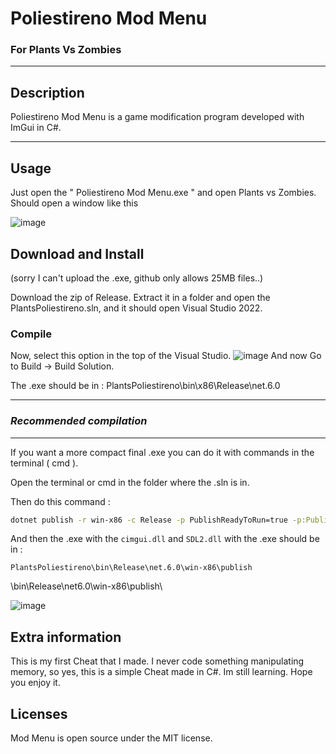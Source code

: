 # Poliestireno Mod Menu
### For Plants Vs Zombies
- - -
## Description

Poliestireno Mod Menu is a game modification program developed with ImGui in C#.
- - -

## Usage
Just open the " Poliestireno Mod Menu.exe " and open Plants vs Zombies.
Should open a window like this

![image](https://github.com/Benderdll/Plants-Vs-Zombies-Mod-Menu/assets/151942083/aa60c4b3-c1d7-49c4-81b7-3ce8a737c246)


## Download and Install

(sorry I can't upload the .exe, github only allows 25MB files..)

Download the zip of Release. Extract it in a folder and open the PlantsPoliestireno.sln, and it should open Visual Studio 2022.

### Compile
Now, select this option in the top of the Visual Studio.
![image](https://github.com/Benderdll/Plants-Vs-Zombies-Mod-Menu/assets/151942083/d0e9b74b-2a02-4f92-96ea-a66fc3d64daf)
And now Go to Build -> Build Solution.

The .exe should be in : PlantsPoliestireno\bin\x86\Release\net.6.0
- - -
### ***Recommended compilation***
- - -
If you want a more compact final .exe you can do it with commands in the terminal ( cmd ).

Open the terminal or cmd in the folder where the .sln is in.

Then do this command : 

```bash
dotnet publish -r win-x86 -c Release -p PublishReadyToRun=true -p:PublishSingleFile=true --self-contained
```

And then the .exe with the ```cimgui.dll``` and ```SDL2.dll``` with the .exe should be in :

```PlantsPoliestireno\bin\Release\net.6.0\win-x86\publish```

\bin\Release\net6.0\win-x86\publish\

![image](https://github.com/Benderdll/Plants-Vs-Zombies-Mod-Menu/assets/151942083/291e25f7-5094-46a3-850a-ffea18c9d0a4)

## Extra information
This is my first Cheat that I made. I never code something manipulating memory, so yes, this is a simple Cheat made in C#. Im still learning.
Hope you enjoy it.

## Licenses

Mod Menu is open source under the MIT license.
